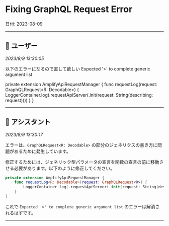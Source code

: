 # Fixing GraphQL Request Error

日付: 2023-08-09

---

## 👤 ユーザー
*2023/8/9 13:30:05*

以下のエラーになるので直して欲しい
Expected '&gt;' to complete generic argument list

private extension AmplifyApiRequestManager {
    func requestLog(request: GraphQLRequest&lt;R: Decodable&gt;) {
        LoggerContainer.log(.requestApiServer(.init(request: String(describing: request))))
    }
}

---

## 🤖 アシスタント
*2023/8/9 13:30:17*

エラーは、`GraphQLRequest<R: Decodable>` の部分のジェネリクスの書き方に問題があるために発生しています。

修正するためには、ジェネリック型パラメータの宣言を関数の宣言の前に移動させる必要があります。以下のように修正してください。

```swift
private extension AmplifyApiRequestManager {
    func requestLog<R: Decodable>(request: GraphQLRequest<R>) {
        LoggerContainer.log(.requestApiServer(.init(request: String(describing: request))))
    }
}
```

これで `Expected '>' to complete generic argument list` のエラーは解消されるはずです。

---
